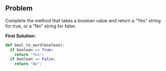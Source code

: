 ## Problem

Complete the method that takes a boolean value and return a "Yes" string for true, or a "No" string for false.

**First Solution:**
```python
def bool_to_word(boolean):
  if boolean == True:
    return "Yes";
  if boolean == False:
    return "No";
```    
